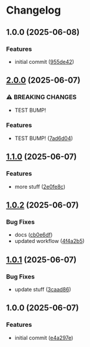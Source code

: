 # Changelog

## 1.0.0 (2025-06-08)


### Features

* initial commit ([955de42](https://github.com/mnorlin/gnome-shell-extension-wol/commit/955de4265705174399c9b5a540a07fda8509a6f2))

## [2.0.0](https://github.com/mnorlin/gnome-shell-extension-wol/compare/v1.1.0...v2.0.0) (2025-06-07)


### ⚠ BREAKING CHANGES

* TEST BUMP!

### Features

* TEST BUMP! ([7ad6d04](https://github.com/mnorlin/gnome-shell-extension-wol/commit/7ad6d04b99c850dd1029af445458018ea058724c))

## [1.1.0](https://github.com/mnorlin/gnome-shell-extension-wol/compare/v1.0.2...v1.1.0) (2025-06-07)


### Features

* more stuff ([2e0fe8c](https://github.com/mnorlin/gnome-shell-extension-wol/commit/2e0fe8c6a85414b77c57810ef662f3be8757d880))

## [1.0.2](https://github.com/mnorlin/gnome-shell-extension-wol/compare/v1.0.1...v1.0.2) (2025-06-07)


### Bug Fixes

* docs ([cb0e6df](https://github.com/mnorlin/gnome-shell-extension-wol/commit/cb0e6df633d4389ded536c07c12e004073652462))
* updated workflow ([4f4a2b5](https://github.com/mnorlin/gnome-shell-extension-wol/commit/4f4a2b52bc11195d831e2ba0bf90a65fa815667c))

## [1.0.1](https://github.com/mnorlin/gnome-shell-extension-wol/compare/v1.0.0...v1.0.1) (2025-06-07)


### Bug Fixes

* update stuff ([3caad86](https://github.com/mnorlin/gnome-shell-extension-wol/commit/3caad86be2e5a3f87c17583ed5c09728a1566251))

## 1.0.0 (2025-06-07)


### Features

* initial commit ([e4a297e](https://github.com/mnorlin/gnome-shell-extension-wol/commit/e4a297e12331d981efe448145ded524c3e72300e))
